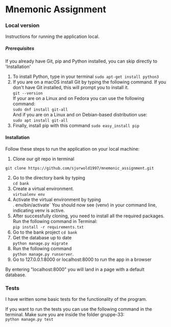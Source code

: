 # Mnemonic Assignment


### Local version  
Instructions for running the application local.

##### Prerequisites 
If you already have Git, pip and Python installed, you can skip directly to 'Installation'

1. To install Python, type in your terminal
    `sudo apt-get install python3`
2. If you are on a macOS install Git by typing the following command. If you don't have Git installed, this will prompt you to install it.  
    `git --version`  
If your are on a Linux and on Fedora you can use the following command:  
 `sudo dnf install git-all`  
And if you are on a Linux and on Debian-based distribution use:  
 `sudo apt install git-all`  
3. Finally, install pip with this command
    `sudo easy_install pip`

#### Installation
Follow these steps to run the application on your local machine:
1. Clone our git repo in terminal  
```
git clone https://github.com/sjurwold1997/mnemonic_assignment.git
```
2. Go to the directory bank by typing   
`cd bank`
3. Create a virtual environment.  
   `virtualenv env`
4. Activate the virtual environment by typing   
    . env/bin/activate` 
    You should now see (venv) in your command line, indicating venv is active.
5.  After successfully cloning, you need to install all the required packages. Run the following command in Terminal:  
    `pip install -r requirements.txt`
6. Go to the bank project
`cd bank`
7. Get the database up to date  
     `python manage.py migrate`
8. Run the following command  
    `python manage.py runserver`. 
9. Go to 127.0.0.1:8000 or localhost:8000 to run the app in a browser

By entering "localhost:8000" you will land in a page with a default database.

    
### Tests
I have written some basic tests for the functionality of the program.

If you want to run the tests you can use the following command in the terminal. Make sure you are inside the folder gruppe-33:  
    `python manage.py test`


